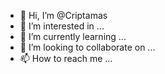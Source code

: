 - 👋 Hi, I’m @Criptamas
- 👀 I’m interested in ...
- 🌱 I’m currently learning ...
- 💞️ I’m looking to collaborate on ...
- 📫 How to reach me ...

<!---
Criptamas/Criptamas is a ✨ special ✨ repository because its `README.md` (this file) appears on your GitHub profile.
You can click the Preview link to take a look at your changes.
--->
